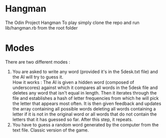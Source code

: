 # Hangman
The Odin Project Hangman
To play simply clone the repo and run lib/hangman.rb from the root folder
# Modes
There are two different modes :                                                                                                            
1. You are asked to write any word (provided it's in the 5desk.txt file) and the AI will try to guess it.                                    
How it works : The AI is given a hidden word (composed of underscores) against which it compares all words in the 5desk file and deletes any 
word that isn't equal in length. Then it iterates through the file and establishes a hash of letter frequencies from which he will pick the
letter that appears most often. It is then given feedback and updates the array containing all possible words deleting all words containing
a letter if it is not in the original word or all words that do not contain the letters that it has guessed so far. After this step, it repeats.    
2. You have to guess a random word generated by the computer from the text file. Classic version of the game.
